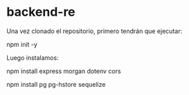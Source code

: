 # backend-re

Una vez clonado el repositorio, primero tendrán que ejecutar:

npm init -y

Luego instalamos:

npm install express morgan dotenv cors

npm install pg pg-hstore sequelize